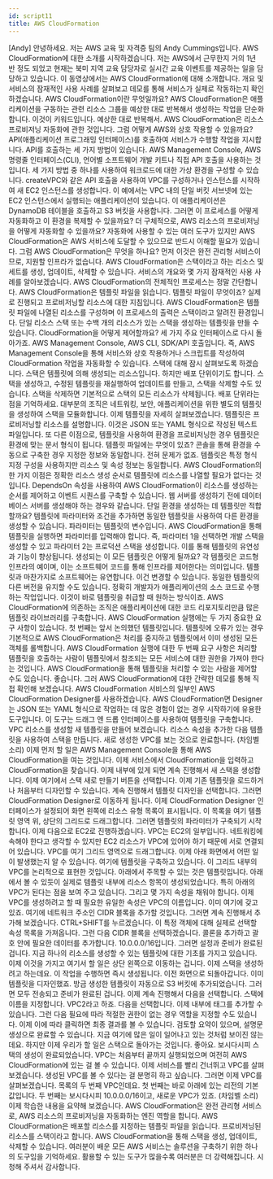 ```yaml
---
id: script11
title: AWS CloudFormation
---
```


[Andy] 안녕하세요. 저는 AWS 교육 및 자격증 팀의 Andy Cummings입니다. AWS CloudFormation에 대한 소개를 시작하겠습니다. 저는 AWS에서 근무한지 거의 1년 반 정도 되었고 현재는 북미 지역 교육 담당자로 실시간 교육 이벤트를 제공하는 일을 담당하고 있습니다. 이 동영상에서는 AWS CloudFormation에 대해 소개합니다. 개요 및 서비스의 잠재적인 사용 사례를 살펴보고 데모를 통해 서비스가 실제로 작동하는지 확인하겠습니다. AWS CloudFormation이란 무엇일까요? AWS CloudFormation은 애플리케이션을 구동하는 관련 리소스 그룹을 예상한 대로 반복해서 생성하는 작업을 단순화합니다. 이것이 키워드입니다. 예상한 대로 반복해서. AWS CloudFormation은 리소스 프로비저닝 자동화에 관한 것입니다. 그럼 어떻게 AWS와 상호 작용할 수 있을까요? API(애플리케이션 프로그래밍 인터페이스)를 호출하여 서비스가 수행할 작업을 지시합니다. API를 호출하는 세 가지 방법이 있습니다. AWS Management Console, AWS 명령줄 인터페이스(CLI), 언어별 소프트웨어 개발 키트나 직접 API 호출을 사용하는 것입니다. 세 가지 방법 중 하나를 사용하여 워크로드에 대한 가상 환경을 구성할 수 있습니다. createVPC와 같은 API 호출을 사용하여 VPC를 구성하거나 인스턴스를 시작하여 새 EC2 인스턴스를 생성합니다. 이 예에서는 VPC 내의 단일 버킷 서브넷에 있는 EC2 인스턴스에서 실행되는 애플리케이션이 있습니다. 이 애플리케이션은 DynamoDB 테이블을 호출하고 S3 버킷을 사용합니다. 그러면 이 프로세스를 어떻게 자동화하고 이 환경을 복제할 수 있을까요? 더 구체적으로, AWS 리소스의 프로비저닝을 어떻게 자동화할 수 있을까요? 자동화에 사용할 수 있는 여러 도구가 있지만 AWS CloudFormation은 AWS 서비스에 도달할 수 있으므로 반드시 이해할 필요가 있습니다. 그럼 AWS CloudFormation은 무엇을 하나요? 먼저 이것은 완전 관리형 서비스이므로, 지원할 인프라가 없습니다. AWS CloudFormation은 스택이라고 하는 리소스 및 세트를 생성, 업데이트, 삭제할 수 있습니다. 서비스의 개요와 몇 가지 잠재적인 사용 사례를 알아보겠습니다. AWS CloudFormation의 전체적인 프로세스는 정말 간단합니다. AWS CloudFormation은 템플릿 파일을 읽습니다. 템플릿 파일이 무엇이죠? 실제로 진행되고 프로비저닝할 리소스에 대한 지침입니다. AWS CloudFormation은 템플릿 파일에 나열된 리소스를 구성하며 이 프로세스의 출력은 스택이라고 알려진 환경입니다. 단일 리소스 스택 또는 수백 개의 리소스가 있는 스택을 생성하는 템플릿을 만들 수 있습니다. CloudFormation을 어떻게 제어할까요? 세 가지 주요 인터페이스로 다시 돌아가죠. AWS Management Console, AWS CLI, SDK/API 호출입니다. 즉, AWS Management Console을 통해 서비스와 상호 작용하거나 스크립트를 작성하여 CloudFormation 작업을 자동화할 수 있습니다. 스택에 대해 잠시 살펴보도록 하겠습니다. 스택은 템플릿에 의해 생성되는 리소스입니다. 하지만 배포 단위이기도 합니다. 스택을 생성하고, 수정된 템플릿을 재실행하여 업데이트를 만들고, 스택을 삭제할 수도 있습니다. 스택을 삭제하면 기본적으로 스택의 모든 리소스가 삭제됩니다. 배포 단위라는 점을 기억하세요. 대부분의 조직은 네트워킹, 보안, 애플리케이션을 위한 별도의 템플릿을 생성하여 스택을 모듈화합니다. 이제 템플릿을 자세히 살펴보겠습니다. 템플릿은 프로비저닝할 리소스를 설명합니다. 이것은 JSON 또는 YAML 형식으로 작성된 텍스트 파일입니다. 또 다른 이점으로, 템플릿을 사용하여 환경을 프로비저닝한 경우 템플릿은 환경에 맞는 문서 형식이 됩니다. 템플릿 파일에는 무엇이 있죠? 콘솔을 통해 환경을 수동으로 구축한 경우 지정한 정보와 동일합니다. 전혀 문제가 없죠. 템플릿은 특정 형식 지정 구성을 사용하지만 리소스 및 속성 정보는 동일합니다. AWS CloudFormation의 한 가지 이점은 정확한 리소스 생성 순서로 템플릿에 리소스를 나열할 필요가 없다는 것입니다. DependsOn 속성을 사용하여 AWS CloudFormation이 리소스를 생성하는 순서를 제어하고 이벤트 시퀀스를 구축할 수 있습니다. 웹 서버를 생성하기 전에 데이터베이스 서버를 생성해야 하는 경우와 같습니다. 단일 환경을 생성하는 데 템플릿만 적합할까요? 템플릿에 파라미터와 조건을 추가하면 동일한 템플릿을 사용하여 다른 환경을 생성할 수 있습니다. 파라미터는 템플릿의 변수입니다. AWS CloudFormation을 통해 템플릿을 실행하면 파라미터를 입력해야 합니다. 즉, 파라미터 1을 선택하면 개발 스택을 생성할 수 있고 파라미터 2는 프로덕션 스택을 생성합니다. 이를 통해 템플릿의 유연성과 기능이 향상됩니다. 생성되는 이 모든 템플릿은 어떻게 될까요? 각 템플릿은 코드형 인프라의 예이며, 이는 소프트웨어 코드를 통해 인프라를 제어한다는 의미입니다. 템플릿과 마찬가지로 소프트웨어는 유연합니다. 이건 변경할 수 있습니다. 동일한 템플릿의 다른 버전을 유지할 수도 있습니다. 정확히 개발자가 애플리케이션의 소스 코드로 수행하는 작업입니다. 이것이 바로 템플릿을 취급할 때 원하는 방식이죠. AWS CloudFormation에 의존하는 조직은 애플리케이션에 대한 코드 리포지토리만큼 많은 템플릿 라이브러리를 구축합니다. AWS CloudFormation 실행에는 두 가지 중요한 요구 사항이 있습니다. 첫 번째는 앞서 논의했던 템플릿입니다. 템플릿에 오류가 있는 경우 기본적으로 AWS CloudFormation은 처리를 중지하고 템플릿에서 이미 생성된 모든 객체를 롤백합니다. AWS CloudFormation 실행에 대한 두 번째 요구 사항은 처리할 템플릿을 호출하는 사람이 템플릿에서 참조되는 모든 서비스에 대한 권한을 가져야 한다는 것입니다. AWS CloudFormation을 통해 템플릿을 처리할 수 있는 사람을 제어할 수도 있습니다. 좋습니다. 그러 AWS CloudFormation에 대한 간략한 데모를 통해 직접 확인해 보겠습니다. AWS CloudFormation 서비스의 일부인 AWS CloudFormation Designer를 사용하겠습니다. AWS CloudFormation면 Designer는 JSON 또는 YAML 형식으로 작업하는 데 많은 경험이 없는 경우 시작하기에 유용한 도구입니다. 이 도구는 드래그 앤 드롭 인터페이스를 사용하여 템플릿을 구축합니다. VPC 리소스를 생성할 새 템플릿을 만들어 보겠습니다. 리소스 속성을 추가한 다음 템플릿을 사용하여 스택을 만듭니다. 새로 생성한 VPC를 보는 것으로 완료합니다. (차임벨 소리) 이제 먼저 할 일은 AWS Management Console을 통해 AWS CloudFormation을 여는 것입니다. 이제 서비스에서 CloudFormation을 입력하고 CloudFormation을 찾습니다. 이제 내부에 있게 되면 계속 진행해서 새 스택을 생성합니다. 이제 여기에서 스택 새로 만들기 버튼을 선택합니다. 이제 기존 템플릿을 로드하거나 처음부터 디자인할 수 있습니다. 계속 진행해서 템플릿 디자인을 선택합니다. 그러면 CloudFormation Designer로 이동하게 됩니다. 이제 CloudFormation Designer 인터페이스가 설정되어 화면 왼쪽에 리소스 유형 목록이 표시됩니다. 이 목록을 여기 템플릿 영역 위, 상단의 그리드로 드래그합니다. 그러면 템플릿의 파라미터가 구축되기 시작합니다. 이제 다음으로 EC2로 진행하겠습니다. VPC는 EC2의 일부입니다. 네트워킹에 속해야 한다고 생각할 수 있지만 EC2 리소스가 VPC에 있어야 하기 때문에 서로 연결되어 있습니다. VPC를 여기 그리드 영역으로 드래그합니다. 이제 아래 화면에서 어떤 일이 발생했는지 알 수 있습니다. 여기에 템플릿을 구축하고 있습니다. 이 그리드 내부의 VPC를 논리적으로 표현한 것입니다. 아래에서 주목할 수 있는 것은 템플릿입니다. 아래에서 볼 수 있듯이 실제로 템플릿 내부에 리소스 항목이 생성되었습니다. 특히 아래의 VPC가 된다는 점을 보여 주고 있습니다. 그리고 몇 가지 속성을 채워야 합니다. 이제 VPC를 생성하려고 할 때 필요한 유일한 속성은 VPC의 이름입니다. 이미 여기에 갖고 있죠. 여기에 네트워크 주소인 CIDR 블록을 추가할 것입니다. 그러면 계속 진행해서 추가해 보겠습니다. CTRL+SHIFT를 누르겠습니다. 이 특정 객체에 대해 실제로 선택할 속성 목록을 가져옵니다. 그런 다음 CIDR 블록을 선택하겠습니다. 콜론을 추가하고 괄호 안에 필요한 데이터를 추가합니다. 10.0.0.0/16입니다. 그러면 설정과 준비가 완료된 겁니다. 지금 하나의 리소스를 생성할 수 있는 템플릿에 대한 기초를 가지고 있습니다. 이제 이것을 가지고 여기서 할 일은 상단 왼쪽으로 이동하는 겁니다. 이제 스택을 생성하려고 하는데요. 이 작업을 수행하면 즉시 생성됩니다. 이전 화면으로 되돌아갑니다. 이미 템플릿을 디자인했죠. 방금 생성한 템플릿이 자동으로 S3 버킷에 추가되었습니다. 그러면 모두 전송되고 준비가 완료된 겁니다. 이제 계속 진행해서 다음을 선택합니다. 스택에 이름을 지정합니다. VPC2라고 하죠. 다음을 선택합니다. 이제 내부에 태그를 추가할 수 있습니다. 그런 다음 필요에 따라 적절한 권한이 없는 경우 역할을 지정할 수도 있습니다. 이제 이에 따라 클릭하면 최종 결과를 볼 수 있습니다. 검토할 요약이 있으며, 설명문 생성으로 완료할 수 있습니다. 지금 여기에 많은 일이 일어나고 있는 것처럼 보이진 않는데요. 하지만 이제 우리가 할 일은 스택으로 돌아가는 것입니다. 좋아요. 보시다시피 스택의 생성이 완료되었습니다. VPC는 처음부터 끝까지 실행되었으며 여전히 AWS CloudFormation에 있는 걸 볼 수 있습니다. 이제 서비스를 빨리 건너뛰고 VPC를 살펴보겠습니다. 생성된 VPC를 볼 수 있다는 걸 분명히 하고 싶습니다. 그러면 이제 VPC를 살펴보겠습니다. 목록의 두 번째 VPC인데요. 첫 번째는 바로 아래에 있는 리전의 기본값입니다. 두 번째는 보시다시피 10.0.0.0/16이고, 새로운 VPC가 있죠. (차임벨 소리) 이제 학습한 내용을 요약해 보겠습니다. AWS CloudFormation은 완전 관리형 서비스로, AWS 리소스의 프로비저닝을 자동화하는 엔진 역할을 합니다. AWS CloudFormation은 배포할 리소스를 지정하는 템플릿 파일을 읽습니다. 프로비저닝된 리소스를 스택이라고 합니다. AWS CloudFormation을 통해 스택을 생성, 업데이트, 삭제할 수 있습니다. 여러분이 배운 모든 AWS 서비스는 솔루션을 구축하기 위한 하나의 도구임을 기억하세요. 활용할 수 있는 도구가 많을수록 여러분은 더 강력해집니다. 시청해 주셔서 감사합니다.
